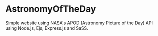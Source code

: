 # AstronomyOfTheDay
Simple website using NASA's APOD (Astronomy Picture of the Day) API using Node.js, Ejs, Express.js and SaSS.
